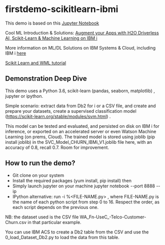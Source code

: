 # firstdemo-scikitlearn-ibmi

This demo is based on this [Jupyter Notebook](https://github.com/bmarolleau/firstdemo-scikitlearn-ibmi/blob/master/Churn-IBMi.ipynb)

Cool ML Introduction & Solutions: [Augment your Apps with H2O Driverless AI, Scikit-Learn & Machine Learning on IBM i](https://ibm.box.com/v/machinelearning-ibmi)  

More information on ML/DL Solutions on IBM Systems & Cloud, including IBM i [here](https://t.co/3QFohFlmIR)

[Scikit Learn and WML tutorial](https://github.com/IBM/customer-churn-prediction/blob/master/notebooks/customer-churn-prediction.ipynb) 

## Demonstration Deep Dive

This demo uses a Python 3.6, scikit-learn (pandas, seaborn, matplotlib) , jupyter or ipython. 

Simple scenario: extract data from Db2 for i or a CSV file, and create and prepare your datasets, create a supervised classification model (https://scikit-learn.org/stable/modules/svm.html) .

This model can be tested and evaluated, and persisted on disk on IBM i for inference, or exported on an accelerated server or even Watson Machine Learning (on prems, Cloud).
The trained model is stored using joblib (pip install joblib)  in the SVC_Model_CHURN_IBMi_V1.joblib file here, with an accuracy of 0.8, recall 0.7. Room for improvement.

## How to run the demo? 
-  Git clone on your system 
-  Install the required packages (yum install, pip install) then 
-  Simply launch jupyter on your machine  jupyter notebook --port 8888 --ip <your-ip>
-  IPython alternative:  run -i %<FILE-NAME.py>  , where FILE-NAME.py is the name of each python script from step 0 to 16. Respect the order, as each script depends on the previous one.

NB: the dataset used is the CSV file WA_Fn-UseC_-Telco-Customer-Churn.csv  in that particular example.

You can use IBM ACS to create a Db2 table from the CSV and use the 0_load_Dataset_Db2.py to load the data from this table.

